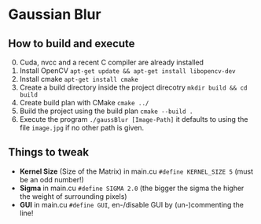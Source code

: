 # Gaussian Blur

## How to build and execute

0. Cuda, nvcc and a recent C compiler are already installed
1. Install OpenCV `apt-get update && apt-get install libopencv-dev`
2. Install cmake `apt-get install cmake`
3. Create a build directory inside the project direcotry `mkdir build && cd build`
4. Create build plan with CMake `cmake ../`
5. Build the project using the build plan `cmake --build .`
6. Execute the program `./gaussBlur [Image-Path]` it defaults to using the file `image.jpg` if no other path is given.

## Things to tweak

- **Kernel Size** (Size of the Matrix) in main.cu `#define KERNEL_SIZE 5` (must be an odd number!)
- **Sigma** in main.cu `#define SIGMA 2.0` (the bigger the sigma the higher the weight of surrounding pixels)
- **GUI** in main.cu `#define GUI`, en-/disable GUI by (un-)commenting the line!